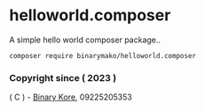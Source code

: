 # helloworld.composer
A simple hello world composer package..

``
composer require binarymako/helloworld.composer
``


### Copyright since ( 2023 )
( C ) - [Binary Kore](https://github.com/binarykore), 09225205353